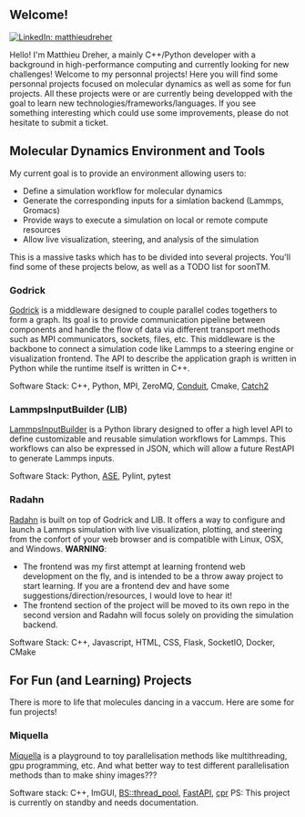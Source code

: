 ## Welcome!

[![LinkedIn: matthieudreher](https://img.shields.io/badge/LinkedIn-0077B5?style=for-the-badge&logo=linkedin&logoColor=white)](www.linkedin.com/in/matthieu-dreher)

Hello! I'm Matthieu Dreher, a mainly C++/Python developer with a background in high-performance computing and currently looking for new challenges! Welcome to my personnal projects! Here you will find some personnal projects focused on molecular dynamics as well as some for fun projects. 
All these projects were or are currently being developped with the goal to learn new technologies/frameworks/languages. If you see something interesting which could use some improvements, please do not hesitate to submit a ticket.

## Molecular Dynamics Environment and Tools

My current goal is to provide an environment allowing users to:
- Define a simulation workflow for molecular dynamics
- Generate the corresponding inputs for a simlation backend (Lammps, Gromacs)
- Provide ways to execute a simulation on local or remote compute resources
- Allow live visualization, steering, and analysis of the simulation
  
This is a massive tasks which has to be divided into several projects. You'll find some of these projects below, as well as a TODO list for soonTM.

### Godrick

[Godrick](https://github.com/madreher/Godrick) is a middleware designed to couple parallel codes togethers to form a graph. Its goal is to provide communication pipeline between components and handle the flow of data via different transport methods such as MPI communicators, sockets, files, etc.
This middleware is the backbone to connect a simulation code like Lammps to a steering engine or visualization frontend. The API to describe the application graph is written in Python while the runtime itself is written in C++.

Software Stack: C++, Python, MPI, ZeroMQ, [Conduit](https://llnl-conduit.readthedocs.io/en/latest/index.html), Cmake, [Catch2](https://github.com/catchorg/Catch2)

### LammpsInputBuilder (LIB)

[LammpsInputBuilder](https://github.com/madreher/LammpsInputBuilder) is a Python library designed to offer a high level API to define customizable and reusable simulation workflows for Lammps. This workflows can also be expressed in JSON, which will allow a future RestAPI to generate Lammps inputs.

Software Stack: Python, [ASE](https://wiki.fysik.dtu.dk/ase/), Pylint, pytest

### Radahn 

[Radahn](https://github.com/madreher/radahn) is built on top of Godrick and LIB. It offers a way to configure and launch a Lammps simulation with live visualization, plotting, and steering from the confort of your web browser and is compatible with Linux, OSX, and Windows. 
**WARNING**: 
- The frontend was my first attempt at learning frontend web development on the fly, and is intended to be a throw away project to start learning. If you are a frontend dev and have some suggestions/direction/resources, I would love to hear it!
- The frontend section of the project will be moved to its own repo in the second version and Radahn will focus solely on providing the simulation backend.

Software Stack: C++, Javascript, HTML, CSS, Flask, SocketIO, Docker, CMake 

## For Fun (and Learning) Projects

There is more to life that molecules dancing in a vaccum. Here are some for fun projects!

### Miquella 

[Miquella](https://github.com/madreher/miquella) is a playground to toy parallelisation methods like multithreading, gpu programming, etc. And what better way to test different parallelisation methods than to make shiny images???

Software stack: C++, ImGUI, [BS::thread_pool](https://github.com/bshoshany/thread-pool), [FastAPI](https://fastapi.tiangolo.com/), [cpr](https://github.com/libcpr/cpr)
PS: This project is currently on standby and needs documentation.




<!--
**madreher/madreher** is a ✨ _special_ ✨ repository because its `README.md` (this file) appears on your GitHub profile.

Here are some ideas to get you started:

- 🔭 I’m currently working on ...
- 🌱 I’m currently learning ...
- 👯 I’m looking to collaborate on ...
- 🤔 I’m looking for help with ...
- 💬 Ask me about ...
- 📫 How to reach me: ...
- 😄 Pronouns: ...
- ⚡ Fun fact: ...
-->
